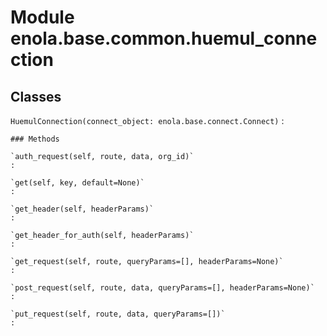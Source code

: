 Module enola.base.common.huemul_connection
==========================================

Classes
-------

`HuemulConnection(connect_object: enola.base.connect.Connect)`
:   

    ### Methods

    `auth_request(self, route, data, org_id)`
    :

    `get(self, key, default=None)`
    :

    `get_header(self, headerParams)`
    :

    `get_header_for_auth(self, headerParams)`
    :

    `get_request(self, route, queryParams=[], headerParams=None)`
    :

    `post_request(self, route, data, queryParams=[], headerParams=None)`
    :

    `put_request(self, route, data, queryParams=[])`
    :